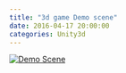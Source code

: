 ```yaml
---
title: "3d game Demo scene"
date: 2016-04-17 20:00:00
categories: Unity3d
---
```




[![Demo Scene](http://img.youtube.com/vi/haOOyNvIvSw/0.jpg)](https://youtu.be/haOOyNvIvSw)

